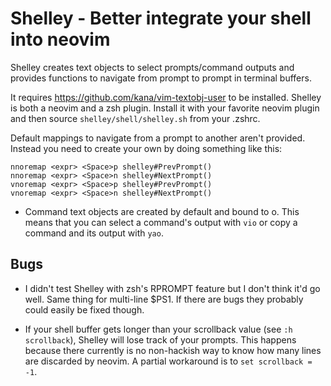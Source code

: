# Shelley - Better integrate your shell into neovim

Shelley creates text objects to select prompts/command outputs and provides
functions to navigate from prompt to prompt in terminal buffers.

It requires https://github.com/kana/vim-textobj-user to be installed. Shelley
is both a neovim and a zsh plugin. Install it with your favorite neovim plugin
and then source `shelley/shell/shelley.sh` from your .zshrc.

Default mappings to navigate from a prompt to another aren't provided. Instead
you need to create your own by doing something like this:
```vimscript
nnoremap <expr> <Space>p shelley#PrevPrompt()
nnoremap <expr> <Space>n shelley#NextPrompt()
vnoremap <expr> <Space>p shelley#PrevPrompt()
vnoremap <expr> <Space>n shelley#NextPrompt()
```

- Command text objects are created by default and bound to o. This means that
  you can select a command's output with `vio` or copy a command and its output
  with `yao`.


## Bugs
- I didn't test Shelley with zsh's RPROMPT feature but I don't think it'd go
  well. Same thing for multi-line $PS1. If there are bugs they probably could
  easily be fixed though.

- If your shell buffer gets longer than your scrollback value (see `:h
  scrollback`), Shelley will lose track of your prompts. This happens because
  there currently is no non-hackish way to know how many lines are discarded by
  neovim. A partial workaround is to `set scrollback = -1`.
